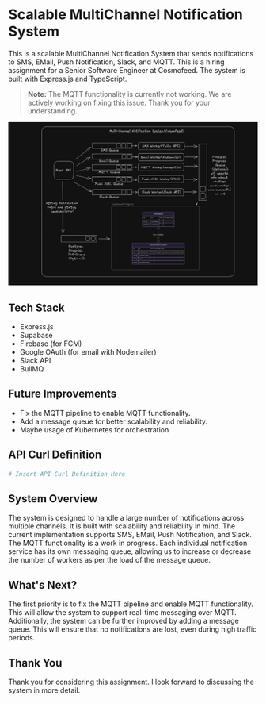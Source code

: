 # Scalable MultiChannel Notification System


This is a scalable MultiChannel Notification System that sends notifications to SMS, EMail, Push Notification, Slack, and MQTT. This is a hiring assignment for a Senior Software Engineer at Cosmofeed. The system is built with Express.js and TypeScript.
> **Note:** The MQTT functionality is currently not working. We are actively working on fixing this issue. Thank you for your understanding.

![System Design](images/systemdesign.png)
## Tech Stack
- Express.js
- Supabase
- Firebase (for FCM)
- Google OAuth (for email with Nodemailer)
- Slack API
- BullMQ


## Future Improvements
- Fix the MQTT pipeline to enable MQTT functionality.
- Add a message queue for better scalability and reliability.
- Maybe usage of Kubernetes for orchestration

## API Curl Definition
```bash
# Insert API Curl Definition Here
```

## System Overview
The system is designed to handle a large number of notifications across multiple channels. It is built with scalability and reliability in mind. The current implementation supports SMS, EMail, Push Notification, and Slack. The MQTT functionality is a work in progress. Each individual notification service has its own messaging queue, allowing us to increase or decrease the number of workers as per the load of the message queue.
## What's Next?
The first priority is to fix the MQTT pipeline and enable MQTT functionality. This will allow the system to support real-time messaging over MQTT. Additionally, the system can be further improved by adding a message queue. This will ensure that no notifications are lost, even during high traffic periods.

## Thank You
Thank you for considering this assignment. I look forward to discussing the system in more detail.

